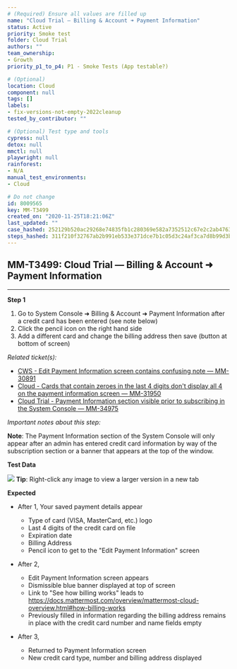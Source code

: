 ```yaml
---
# (Required) Ensure all values are filled up
name: "Cloud Trial — Billing & Account ➜ Payment Information"
status: Active
priority: Smoke test
folder: Cloud Trial
authors: ""
team_ownership: 
- Growth
priority_p1_to_p4: P1 - Smoke Tests (App testable?)

# (Optional)
location: Cloud
component: null
tags: []
labels: 
- fix-versions-not-empty-2022cleanup
tested_by_contributor: ""

# (Optional) Test type and tools
cypress: null
detox: null
mmctl: null
playwright: null
rainforest: 
- N/A
manual_test_environments:
- Cloud

# Do not change
id: 8009565
key: MM-T3499
created_on: "2020-11-25T18:21:06Z"
last_updated: ""
case_hashed: 252129b520ac29268e74835fb1c280369e582a7352512c67e2c2ab4763327eeeb743373b3a966befe5bcc7b6c29b3c11
steps_hashed: 311f210f32767ab2b991eb533e371dce7b1c05d3c24af3ca7d8b99d3b06d80bc5c40ca092f866d0fd3606d24090470cd
---
```


<!-- (Auto-generated) Based on frontmatter's "key" and "name" -->

## MM-T3499: Cloud Trial — Billing & Account ➜ Payment Information

---

**Step 1**

1. Go to System Console ➜ Billing & Account ➜ Payment Information after a credit card has been entered (see note below)
2. Click the pencil icon on the right hand side
3. Add a different card and change the billing address then save (button at bottom of screen)

_Related ticket(s):_

- [CWS - Edit Payment Information screen contains confusing note — MM-30891](https://mattermost.atlassian.net/browse/MM-30891)
- [Cloud - Cards that contain zeroes in the last 4 digits don't display all 4 on the payment information screen — MM-31950](https://mattermost.atlassian.net/browse/MM-31950)
- [Cloud Trial - Payment Information section visible prior to subscribing in the System Console — MM-34975](https://mattermost.atlassian.net/browse/MM-34975)

_Important notes about this step:_

**Note**: The Payment Information section of the System Console will only appear after an admin has entered credit card information by way of the subscription section or a banner that appears at the top of the window.

**Test Data**

![](https://cloudfront.tm4j.smartbear.com/tenant/ad722c15-e2a6-3788-82f3-92f99221f446/project/10302/embedded-f3277290f945470c4add5d21ef3dc7ca7b74388fc7152bfb6b99ae58c66a95a8-1606330665142-1606330665142.png) **Tip**: Right-click any image to view a larger version in a new tab

**Expected**

- After 1, Your saved payment details appear

  - Type of card (VISA, MasterCard, etc.) logo
  - Last 4 digits of the credit card on file
  - Expiration date
  - Billing Address
  - Pencil icon to get to the "Edit Payment Information" screen

- After 2,

  - Edit Payment Information screen appears
  - Dismissible blue banner displayed at top of screen
  - Link to "See how billing works" leads to <https://docs.mattermost.com/overview/mattermost-cloud-overview.html#how-billing-works>
  - Previously filled in information regarding the billing address remains in place with the credit card number and name fields empty

- After 3,

  - Returned to Payment Information screen
  - New credit card type, number and billing address displayed
